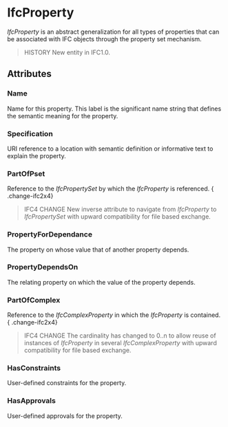 # IfcProperty

_IfcProperty_ is an abstract generalization for all types of properties that can be associated with IFC objects through the property set mechanism.<!-- end of definition -->

> HISTORY New entity in IFC1.0.

## Attributes

### Name
Name for this property. This label is the significant name string that defines the semantic meaning for the property.

### Specification
URI reference to a location with semantic definition or informative text to explain the property.

### PartOfPset
Reference to the _IfcPropertySet_ by which the _IfcProperty_ is referenced.
{ .change-ifc2x4}
> IFC4 CHANGE New inverse attribute to navigate from _IfcProperty_ to _IfcPropertySet_ with upward compatibility for file based exchange.

### PropertyForDependance
The property on whose value that of another property depends.

### PropertyDependsOn
The relating property on which the value of the property depends.

### PartOfComplex
Reference to the _IfcComplexProperty_ in which the _IfcProperty_ is contained.
{ .change-ifc2x4}
> IFC4 CHANGE The cardinality has changed to 0..n to allow reuse of instances of _IfcProperty_ in several _IfcComplexProperty_ with upward compatibility for file based exchange.

### HasConstraints
User-defined constraints for the property.

### HasApprovals
User-defined approvals for the property.
